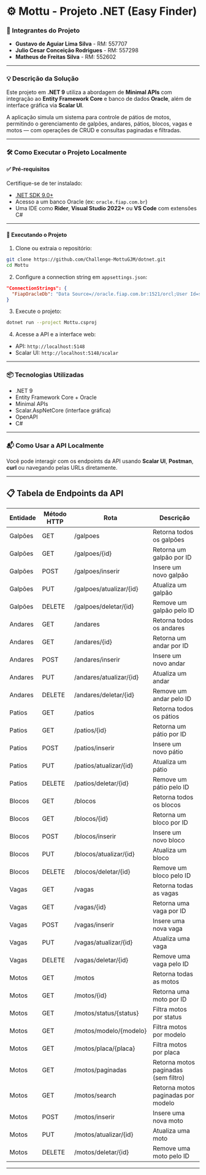 
# ⚙️ Mottu - Projeto .NET (Easy Finder)

### 👥 Integrantes do Projeto

- **Gustavo de Aguiar Lima Silva** - RM: 557707  
- **Julio Cesar Conceição Rodrigues** - RM: 557298  
- **Matheus de Freitas Silva** - RM: 552602  

---

### 💡 Descrição da Solução

Este projeto em **.NET 9** utiliza a abordagem de **Minimal APIs** com integração ao **Entity Framework Core** e banco de dados **Oracle**, além de interface gráfica via **Scalar UI**.

A aplicação simula um sistema para controle de pátios de motos, permitindo o gerenciamento de galpões, andares, pátios, blocos, vagas e motos — com operações de CRUD e consultas paginadas e filtradas.

---

### 🛠️ Como Executar o Projeto Localmente

#### ✅ Pré-requisitos

Certifique-se de ter instalado:

- [.NET SDK 9.0+](https://dotnet.microsoft.com/en-us/download)
- Acesso a um banco Oracle (ex: `oracle.fiap.com.br`)
- Uma IDE como **Rider**, **Visual Studio 2022+** ou **VS Code** com extensões C#

---

#### 🚀 Executando o Projeto

1. Clone ou extraia o repositório:

```bash
git clone https://github.com/Challenge-MottuGJM/dotnet.git
cd Mottu
```

2. Configure a connection string em `appsettings.json`:

```json
"ConnectionStrings": {
  "FiapOracleDb": "Data Source=//oracle.fiap.com.br:1521/orcl;User Id=seu_usuario;Password=sua_senha;"
}
```

3. Execute o projeto:

```bash
dotnet run --project Mottu.csproj
```

4. Acesse a API e a interface web:

- API: `http://localhost:5148`
- Scalar UI: `http://localhost:5148/scalar`

---

### 📦 Tecnologias Utilizadas

- .NET 9
- Entity Framework Core + Oracle
- Minimal APIs
- Scalar.AspNetCore (interface gráfica)
- OpenAPI
- C#

---

### 📬 Como Usar a API Localmente

Você pode interagir com os endpoints da API usando **Scalar UI**, **Postman**, **curl** ou navegando pelas URLs diretamente.

---

## 📋 Tabela de Endpoints da API

| Entidade  | Método HTTP | Rota                                | Descrição                              |
|-----------|-------------|-------------------------------------|----------------------------------------|
| Galpões   | GET         | /galpoes                            | Retorna todos os galpões               |
| Galpões   | GET         | /galpoes/{id}                       | Retorna um galpão por ID               |
| Galpões   | POST        | /galpoes/inserir                    | Insere um novo galpão                  |
| Galpões   | PUT         | /galpoes/atualizar/{id}             | Atualiza um galpão                     |
| Galpões   | DELETE      | /galpoes/deletar/{id}               | Remove um galpão pelo ID               |
| Andares   | GET         | /andares                            | Retorna todos os andares               |
| Andares   | GET         | /andares/{id}                       | Retorna um andar por ID                |
| Andares   | POST        | /andares/inserir                    | Insere um novo andar                   |
| Andares   | PUT         | /andares/atualizar/{id}             | Atualiza um andar                      |
| Andares   | DELETE      | /andares/deletar/{id}               | Remove um andar pelo ID                |
| Patios    | GET         | /patios                             | Retorna todos os pátios                |
| Patios    | GET         | /patios/{id}                        | Retorna um pátio por ID                |
| Patios    | POST        | /patios/inserir                     | Insere um novo pátio                   |
| Patios    | PUT         | /patios/atualizar/{id}              | Atualiza um pátio                      |
| Patios    | DELETE      | /patios/deletar/{id}                | Remove um pátio pelo ID                |
| Blocos    | GET         | /blocos                             | Retorna todos os blocos                |
| Blocos    | GET         | /blocos/{id}                        | Retorna um bloco por ID                |
| Blocos    | POST        | /blocos/inserir                     | Insere um novo bloco                   |
| Blocos    | PUT         | /blocos/atualizar/{id}              | Atualiza um bloco                      |
| Blocos    | DELETE      | /blocos/deletar/{id}                | Remove um bloco pelo ID                |
| Vagas     | GET         | /vagas                              | Retorna todas as vagas                 |
| Vagas     | GET         | /vagas/{id}                         | Retorna uma vaga por ID                |
| Vagas     | POST        | /vagas/inserir                      | Insere uma nova vaga                   |
| Vagas     | PUT         | /vagas/atualizar/{id}               | Atualiza uma vaga                      |
| Vagas     | DELETE      | /vagas/deletar/{id}                 | Remove uma vaga pelo ID                |
| Motos     | GET         | /motos                              | Retorna todas as motos                 |
| Motos     | GET         | /motos/{id}                         | Retorna uma moto por ID                |
| Motos     | GET         | /motos/status/{status}              | Filtra motos por status                |
| Motos     | GET         | /motos/modelo/{modelo}              | Filtra motos por modelo                |
| Motos     | GET         | /motos/placa/{placa}                | Filtra motos por placa                 |
| Motos     | GET         | /motos/paginadas                    | Retorna motos paginadas (sem filtro)   |
| Motos     | GET         | /motos/search                       | Retorna motos paginadas por modelo     |
| Motos     | POST        | /motos/inserir                      | Insere uma nova moto                   |
| Motos     | PUT         | /motos/atualizar/{id}               | Atualiza uma moto                      |
| Motos     | DELETE      | /motos/deletar/{id}                 | Remove uma moto pelo ID                |

---
